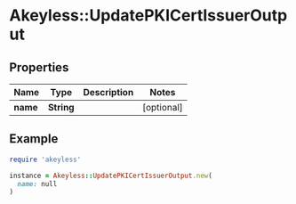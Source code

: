 # Akeyless::UpdatePKICertIssuerOutput

## Properties

| Name | Type | Description | Notes |
| ---- | ---- | ----------- | ----- |
| **name** | **String** |  | [optional] |

## Example

```ruby
require 'akeyless'

instance = Akeyless::UpdatePKICertIssuerOutput.new(
  name: null
)
```

